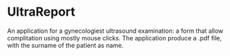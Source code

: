 UltraReport
===========
An application for a gynecologiest ultrasound examination: a form that allow complitation using mostly mouse clicks.
The application produce a .pdf file, with the surname of the patient as name.

